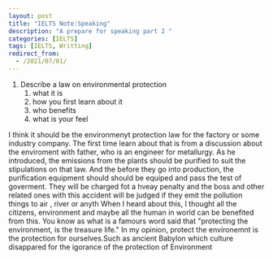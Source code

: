 ```yaml
---
layout: post
title: "IELTS Note:Speaking"
description: "A prepare for speaking part 2 "
categories: [IELTS]
tags: [IELTS, Writting]
redirect_from:
  - /2021/07/01/
---
```


1. Describe a law on environmental protection
   1. what it is 
   2. how you first learn about it 
   3. who benefits 
   4. what is your feel

I think it should be the environmenyt protection law for the factory or some industry company.
The first time learn about that is from a discussion about the enviroment with father, who is an engineer for metallurgy.
As he introduced, the emissions from the plants should be purified to suit the stipulations on that law. And the before they go into production, the purification equipment should should be equiped and pass the test of goverment. They will be charged fot a hveay penalty and the boss and other related ones with this accident will be judged if they emit the pollution things to air , river or anyth
When I heard about this, I thought all the citizens, environment and maybe all the human in world can be benefited from this. You know as what is a famours word said that "protecting the environment, is the treasure life." 
In my opinion, protect the environemnt is the protection for ourselves.Such as ancient Babylon which culture disappared for the igorance of the protection of Environment 